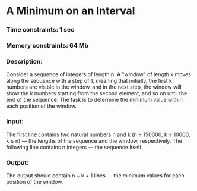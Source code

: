 # A Minimum on an Interval

### Time constraints: 1 sec
### Memory constraints: 64 Mb

### Description:
Consider a sequence of integers of length n. A "window" of length k moves along the sequence with a step of 1, meaning that initially, the first k numbers are visible in the window, and in the next step, the window will show the k numbers starting from the second element, and so on until the end of the sequence. The task is to determine the minimum value within each position of the window.

### Input:
The first line contains two natural numbers n and k (n ≤ 150000, k ≤ 10000, k ≤ n) — the lengths of the sequence and the window, respectively. The following line contains n integers — the sequence itself.

### Output:
The output should contain n − k + 1 lines — the minimum values for each position of the window.
